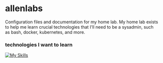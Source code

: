 # allenlabs
Configuration files and documentation for my home lab. My home lab exists to help me learn crucial technologies that I'll need to be a sysadmin, such as bash, docker, kubernetes, and more.

### technologies I want to learn

[![My Skills](https://skillicons.dev/icons?i=aws,azure,bash,c,cpp,cloudflare,css,debian,docker,git,github,go,html,java,js,linux,lua,mysql,mongodb,neovim,nginx,nix,php,powershell,py,redhat,raspberrypi,ruby,rust,sqlite,ubuntu,vscode,windows,wordpress)](https://skillicons.dev)
